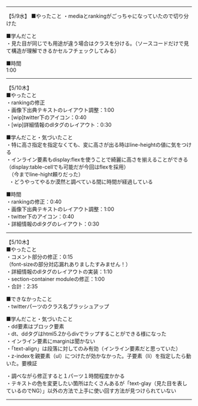 ------------------------------------------------------------------------------------
【5/9水】
■やったこと
・mediaとrankingがごっちゃになっていたので切り分けた  

■学んだこと  
・見た目が同じでも用途が違う場合はクラスを分ける。（ソースコードだけで見て構造が理解できるかセルフチェックしてみる）  

■時間  
1:00  

------------------------------------------------------------------------------------
【5/10木】  
■やったこと  
・rankingの修正  
・画像下出典テキストのレイアウト調整：1:00  
・[wip]twitter下のアイコン：0:40  
・[wip]詳細情報のdlタグのレイアウト：0:30    
  
■学んだこと・気づいたこと  
・特に高さ指定を指定なくても、変に高さが出る時はline-heightの値に気をつける  
・インライン要素もdisplay:flexを使うことで綺麗に高さを揃えることができる（display:table-cellでも可能だが今回はflexを採用）  
　（今までline-hight頼りだった）  
  
・どうやってやるか漠然と調べている間に時間が経過している  
  
■時間  
・rankingの修正：0:40  
・画像下出典テキストのレイアウト調整：1:00  
・twitter下のアイコン：0:40  
・詳細情報のdlタグのレイアウト：0:30  
  
------------------------------------------------------------------------------------
【5/10木】  
■やったこと  
・コメント部分の修正：0:15  
（font-sizeの部分対応漏れありましたすみません！）  
・詳細情報のdlタグのレイアウトの実装：1:10  
・section-container moduleの修正：1:00    
・合計：2:35  
  
■できなかったこと  
・twitterパーツのクラス名ブラッシュアップ

■学んだこと・気づいたこと  
・dd要素はブロック要素  
・dt、ddタグはhtml5.2からdivでラップすることができる様になった  
・インライン要素にmarginは聞かない  
・「text-align」は段落に対してのみ有効（インライン要素だと思っていた）  
・z-indexを親要素（ul）につけたが効かなかった。子要素（li）を指定したら動いた。要検証  
  
・調べながら修正すると１パーツ１時間程度かかる  
・テキストの色を変更したい箇所はたくさんあるが「text-glay（見た目を表しているのでNG）」以外の方法で上手に使い回す方法が見つけられていない   
  
  
------------------------------------------------------------------------------------  
